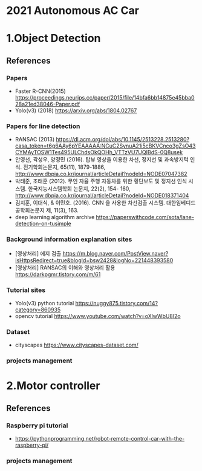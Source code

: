 # 2021 Autonomous AC Car

# 1.Object Detection
## References
### Papers
- Faster R-CNN(2015) https://proceedings.neurips.cc/paper/2015/file/14bfa6bb14875e45bba028a21ed38046-Paper.pdf
- Yolo(v3) (2018) https://arxiv.org/abs/1804.02767

### Papers for line detection
- RANSAC (2013) https://dl.acm.org/doi/abs/10.1145/2513228.2513280?casa_token=t6g6AAy6pYEAAAAA:NCuC2SynuA21i5cBKVCnco3gZsO43CYMAyTOSW1Tes495ULChdsOkQOHh_VTTzVU7UQIBdS-0Q8usek
- 안영선, 곽성우, 양정민 (2016). 탑뷰 영상을 이용한 차선, 정지선 및 과속방지턱 인식. 전기학회논문지, 65(11), 1879-1886, http://www.dbpia.co.kr/journal/articleDetail?nodeId=NODE07047382
- 박태준, 조태훈 (2012). 무인 자율 주행 자동차를 위한 횡단보도 및 정지선 인식 시스템. 한국지능시스템학회 논문지, 22(2), 154-
160, http://www.dbpia.co.kr/journal/articleDetail?nodeId=NODE018371404
- 김지훈, 이대식, & 이민호. (2016). CNN 을 사용한 차선검출 시스템. 대한임베디드공학회논문지 제, 11(3), 163.
- deep learning algorithm archive https://paperswithcode.com/sota/lane-detection-on-tusimple

### Background information explanation sites
- [영상처리] 에지 검출 https://m.blog.naver.com/PostView.naver?isHttpsRedirect=true&blogId=bsw2428&logNo=221448393580
- [영상처리] RANSAC의 이해와 영상처리 활용 https://darkpgmr.tistory.com/m/61

### Tutorial sites
- Yolo(v3) python tutorial https://nuggy875.tistory.com/14?category=860935
- opencv tutorial https://www.youtube.com/watch?v=oXlwWbU8l2o
 
### Dataset
- cityscapes https://www.cityscapes-dataset.com/

### projects management

# 2.Motor controller
## References
### Raspberry pi tutorial 
- https://pythonprogramming.net/robot-remote-control-car-with-the-raspberry-pi/

### projects management
